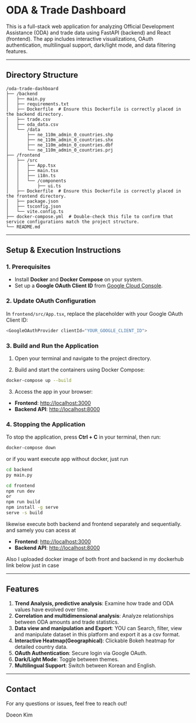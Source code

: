 # ODA & Trade Dashboard

This is a full-stack web application for analyzing Official Development Assistance (ODA) and trade data using FastAPI (backend) and React (frontend). The app includes interactive visualizations, OAuth authentication, multilingual support, dark/light mode, and data filtering features.

---

## **Directory Structure**

```
/oda-trade-dashboard
├── /backend
│   ├── main.py
│   ├── requirements.txt
│   ├── Dockerfile  # Ensure this Dockerfile is correctly placed in the backend directory.
│   ├── trade.csv
│   ├── oda_data.csv
│   └── /data
│       ├── ne_110m_admin_0_countries.shp
│       ├── ne_110m_admin_0_countries.shx
│       ├── ne_110m_admin_0_countries.dbf
│       └── ne_110m_admin_0_countries.prj
├── /frontend
│   ├── /src
│   │   ├── App.tsx
│   │   ├── main.tsx
│   │   ├── i18n.ts
│   │   └── /components
│   │       ├── ui.ts
│   ├── Dockerfile  # Ensure this Dockerfile is correctly placed in the frontend directory.
│   ├── package.json
│   ├── tsconfig.json
│   └── vite.config.ts
├── docker-compose.yml  # Double-check this file to confirm that service configurations match the project structure.
└── README.md
```

---

## **Setup & Execution Instructions**

### **1. Prerequisites**

- Install **Docker** and **Docker Compose** on your system.
- Set up a **Google OAuth Client ID** from [Google Cloud Console](https://console.cloud.google.com/).

### **2. Update OAuth Configuration**

In `frontend/src/App.tsx`, replace the placeholder with your Google OAuth Client ID:

```typescript
<GoogleOAuthProvider clientId="YOUR_GOOGLE_CLIENT_ID">
```

### **3. Build and Run the Application**

1. Open your terminal and navigate to the project directory.

2. Build and start the containers using Docker Compose:

```bash
docker-compose up --build
```

3. Access the app in your browser:

- **Frontend**: [http://localhost:3000](http://localhost:3000)
- **Backend API**: [http://localhost:8000](http://localhost:8000)

### **4. Stopping the Application**

To stop the application, press **Ctrl + C** in your terminal, then run:

```bash
docker-compose down
```


or if you want execute app without docker, just run
```bash
cd backend
py main.py
```
```bash
cd frontend
npm run dev
or
npm run build
npm install -g serve
serve -s build
```
likewise execute both backend and frontend separately and sequentially.
and samely you can acess at

- **Frontend**: [http://localhost:3000](http://localhost:3000)
- **Backend API**: [http://localhost:8000](http://localhost:8000)

Also I uploaded docker image of both front and backend in my dockerhub link below just in case


---

## **Features**

1. **Trend Analysis, predictive analysis**: Examine how trade and ODA values have evolved over time.
2. **Correlation and multidimensional analysis**: Analyze relationships between ODA amounts and trade statistics.
3. **Data view and manipulation and Export**: YOU can Search, filter, view and manipulate dataset in this platform and export it as a csv format.
4. **Interactive Heatmap(Geographical)**: Clickable Bokeh heatmap for detailed country data.
5. **OAuth Authentication**: Secure login via Google OAuth.
6. **Dark/Light Mode**: Toggle between themes.
7. **Multilingual Support**: Switch between Korean and English.

---


## **Contact**

For any questions or issues, feel free to reach out!

Doeon Kim
